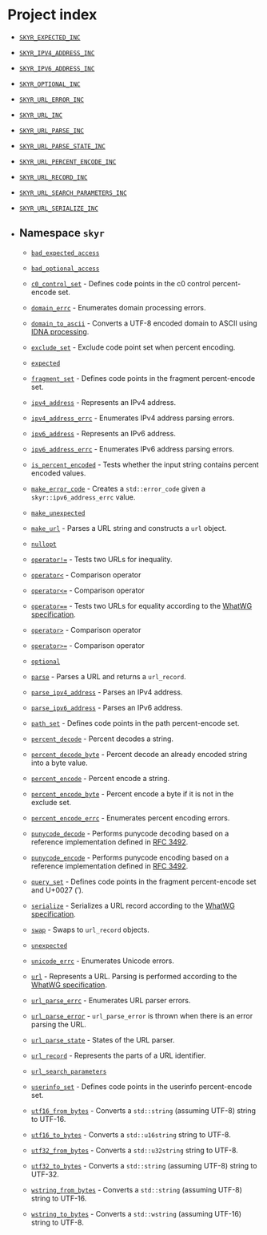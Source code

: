 # Project index

  - [`SKYR_EXPECTED_INC`](doc_expected.html#standardese-expected-hpp)

  - [`SKYR_IPV4_ADDRESS_INC`](doc_ipv4_address.html#standardese-ipv4_address-hpp)

  - [`SKYR_IPV6_ADDRESS_INC`](doc_ipv6_address.html#standardese-ipv6_address-hpp)

  - [`SKYR_OPTIONAL_INC`](doc_optional.html#standardese-optional-hpp)

  - [`SKYR_URL_ERROR_INC`](doc_url_error.html#standardese-url_error-hpp)

  - [`SKYR_URL_INC`](doc_url.html#standardese-url-hpp)

  - [`SKYR_URL_PARSE_INC`](doc_url_parse.html#standardese-url_parse-hpp)

  - [`SKYR_URL_PARSE_STATE_INC`](doc_url_parse_state.html#standardese-url_parse_state-hpp)

  - [`SKYR_URL_PERCENT_ENCODE_INC`](doc_percent_encode.html#standardese-percent_encode-hpp)

  - [`SKYR_URL_RECORD_INC`](doc_url_record.html#standardese-url_record-hpp)

  - [`SKYR_URL_SEARCH_PARAMETERS_INC`](doc_url_search_parameters.html#standardese-url_search_parameters-hpp)

  - [`SKYR_URL_SERIALIZE_INC`](doc_url_serialize.html#standardese-url_serialize-hpp)

  - ## Namespace `skyr`
    
      - [`bad_expected_access`](doc_expected.html#standardese-skyr)
    
      - [`bad_optional_access`](doc_optional.html#standardese-skyr)
    
      - [`c0_control_set`](doc_percent_encode.html#standardese-skyr__c0_control_set) - Defines code points in the c0 control percent-encode set.
    
      - [`domain_errc`](doc_domain.html#standardese-skyr__domain_errc) - Enumerates domain processing errors.
    
      - [`domain_to_ascii`](doc_domain.html#standardese-skyr__domain_to_ascii-std__string_view-bool-) - Converts a UTF-8 encoded domain to ASCII using [IDNA processing](https://www.unicode.org/reports/tr46/#Processing).
    
      - [`exclude_set`](doc_percent_encode.html#standardese-skyr__exclude_set) - Exclude code point set when percent encoding.
    
      - [`expected`](doc_expected.html#standardese-skyr)
    
      - [`fragment_set`](doc_percent_encode.html#standardese-skyr__fragment_set) - Defines code points in the fragment percent-encode set.
    
      - [`ipv4_address`](doc_ipv4_address.html#standardese-skyr__ipv4_address) - Represents an IPv4 address.
    
      - [`ipv4_address_errc`](doc_ipv4_address.html#standardese-skyr__ipv4_address_errc) - Enumerates IPv4 address parsing errors.
    
      - [`ipv6_address`](doc_ipv6_address.html#standardese-skyr__ipv6_address) - Represents an IPv6 address.
    
      - [`ipv6_address_errc`](doc_ipv6_address.html#standardese-skyr__ipv6_address_errc) - Enumerates IPv6 address parsing errors.
    
      - [`is_percent_encoded`](doc_percent_encode.html#standardese-skyr__is_percent_encoded-std__string_view-std__localeconst--) - Tests whether the input string contains percent encoded values.
    
      - [`make_error_code`](doc_ipv6_address.html#standardese-skyr__make_error_code-skyr__ipv6_address_errc-) - Creates a `std::error_code` given a `skyr::ipv6_address_errc` value.
    
      - [`make_unexpected`](doc_expected.html#standardese-skyr)
    
      - [`make_url`](doc_url.html#standardese-skyr__make_url-Source--url__string_type---) - Parses a URL string and constructs a `url` object.
    
      - [`nullopt`](doc_optional.html#standardese-skyr)
    
      - [`operator!=`](doc_url.html#standardese-skyr__operator---skyr__urlconst--skyr__urlconst--) - Tests two URLs for inequality.
    
      - [`operator<`](doc_url.html#standardese-skyr__operator--skyr__urlconst--skyr__urlconst--) - Comparison operator
    
      - [`operator<=`](doc_url.html#standardese-skyr__operator---skyr__urlconst--skyr__urlconst--) - Comparison operator
    
      - [`operator==`](doc_url.html#standardese-skyr__operator---skyr__urlconst--skyr__urlconst--) - Tests two URLs for equality according to the [WhatWG specification](https://url.spec.whatwg.org/#url-equivalence).
    
      - [`operator>`](doc_url.html#standardese-skyr__operator--skyr__urlconst--skyr__urlconst--) - Comparison operator
    
      - [`operator>=`](doc_url.html#standardese-skyr__operator---skyr__urlconst--skyr__urlconst--) - Comparison operator
    
      - [`optional`](doc_optional.html#standardese-skyr)
    
      - [`parse`](doc_url_parse.html#standardese-skyr__parse-std__string-optional-skyr__url_record-const--) - Parses a URL and returns a `url_record`.
    
      - [`parse_ipv4_address`](doc_ipv4_address.html#standardese-skyr__parse_ipv4_address-std__string_view-) - Parses an IPv4 address.
    
      - [`parse_ipv6_address`](doc_ipv6_address.html#standardese-skyr__parse_ipv6_address-std__string_view-) - Parses an IPv6 address.
    
      - [`path_set`](doc_percent_encode.html#standardese-skyr__path_set) - Defines code points in the path percent-encode set.
    
      - [`percent_decode`](doc_percent_encode.html#standardese-skyr__percent_decode-std__string_view-) - Percent decodes a string.
    
      - [`percent_decode_byte`](doc_percent_encode.html#standardese-skyr__percent_decode_byte-std__string_view-) - Percent decode an already encoded string into a byte value.
    
      - [`percent_encode`](doc_percent_encode.html#standardese-skyr__percent_encode-std__string_view-skyr__exclude_setconst--) - Percent encode a string.
    
      - [`percent_encode_byte`](doc_percent_encode.html#standardese-skyr__percent_encode_byte-char-skyr__exclude_setconst--) - Percent encode a byte if it is not in the exclude set.
    
      - [`percent_encode_errc`](doc_percent_encode.html#standardese-skyr__percent_encode_errc) - Enumerates percent encoding errors.
    
      - [`punycode_decode`](doc_domain.html#standardese-skyr__punycode_decode-std__string_view-) - Performs punycode decoding based on a reference implementation defined in [RFC 3492](https://tools.ietf.org/html/rfc3492).
    
      - [`punycode_encode`](doc_domain.html#standardese-skyr__punycode_encode-std__string_view-) - Performs punycode encoding based on a reference implementation defined in [RFC 3492](https://tools.ietf.org/html/rfc3492).
    
      - [`query_set`](doc_percent_encode.html#standardese-skyr__query_set) - Defines code points in the fragment percent-encode set and U+0027 (’).
    
      - [`serialize`](doc_url_serialize.html#standardese-skyr__serialize-skyr__url_recordconst--bool-) - Serializes a URL record according to the [WhatWG specification](https://url.spec.whatwg.org/#url-serializing).
    
      - [`swap`](doc_url_record.html#standardese-skyr__swap-skyr__url_record--skyr__url_record--) - Swaps to `url_record` objects.
    
      - [`unexpected`](doc_expected.html#standardese-skyr)
    
      - [`unicode_errc`](doc_unicode.html#standardese-skyr__unicode_errc) - Enumerates Unicode errors.
    
      - [`url`](doc_url.html#standardese-skyr__url) - Represents a URL. Parsing is performed according to the [WhatWG specification](https://url.spec.whatwg.org/).
    
      - [`url_parse_errc`](doc_url_error.html#standardese-skyr__url_parse_errc) - Enumerates URL parser errors.
    
      - [`url_parse_error`](doc_url.html#standardese-skyr__url_parse_error) - `url_parse_error` is thrown when there is an error parsing the URL.
    
      - [`url_parse_state`](doc_url_parse_state.html#standardese-skyr__url_parse_state) - States of the URL parser.
    
      - [`url_record`](doc_url_record.html#standardese-skyr__url_record) - Represents the parts of a URL identifier.
    
      - [`url_search_parameters`](doc_url_search_parameters.html#standardese-skyr)
    
      - [`userinfo_set`](doc_percent_encode.html#standardese-skyr__userinfo_set) - Defines code points in the userinfo percent-encode set.
    
      - [`utf16_from_bytes`](doc_unicode.html#standardese-skyr__utf16_from_bytes-std__string_view-) - Converts a `std::string` (assuming UTF-8) string to UTF-16.
    
      - [`utf16_to_bytes`](doc_unicode.html#standardese-skyr__utf16_to_bytes-std__u16string_view-) - Converts a `std::u16string` string to UTF-8.
    
      - [`utf32_from_bytes`](doc_unicode.html#standardese-skyr__utf32_from_bytes-std__string_view-) - Converts a `std::u32string` string to UTF-8.
    
      - [`utf32_to_bytes`](doc_unicode.html#standardese-skyr__utf32_to_bytes-std__u32string_view-) - Converts a `std::string` (assuming UTF-8) string to UTF-32.
    
      - [`wstring_from_bytes`](doc_unicode.html#standardese-skyr__wstring_from_bytes-std__string_view-) - Converts a `std::string` (assuming UTF-8) string to UTF-16.
    
      - [`wstring_to_bytes`](doc_unicode.html#standardese-skyr__wstring_to_bytes-std__wstring_view-) - Converts a `std::wstring` (assuming UTF-16) string to UTF-8.
